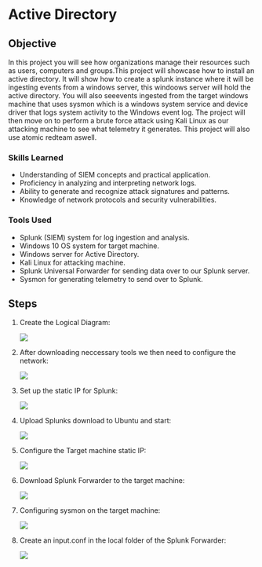# Active Directory

## Objective
In this project you will see how organizations manage their resources such as
users, computers and groups.This project will showcase how to install an active 
directory. It will show how to create a splunk instance where it will be 
ingesting events from a windows server, this windoows server will hold the active 
directory. You will also seeevents ingested from the target windows machine that
uses sysmon which is a windows system service and device driver that logs system 
activity to the Windows event log. The project will then move on to perform a
brute force attack using Kali Linux as our attacking machine to see what telemetry 
it generates. This project will also use atomic redteam aswell.



### Skills Learned

- Understanding of SIEM concepts and practical application.
- Proficiency in analyzing and interpreting network logs.
- Ability to generate and recognize attack signatures and patterns.
- Knowledge of network protocols and security vulnerabilities.


### Tools Used

- Splunk (SIEM) system for log ingestion and analysis.
- Windows 10 OS system for target machine.
- Windows server for Active Directory.
- Kali Linux for attacking machine.
- Splunk Universal Forwarder for sending data over to our Splunk server.
- Sysmon for generating telemetry to send over to Splunk.
  
## Steps
1. Create the Logical Diagram:

      <a href="https://github.com/FrancisDunne/Active_Directory/blob/main/Diagram.pdf" download>
       <img src="https://img.shields.io/badge/-Logical%20Diagram-0000FF?style=for-the-badge" />
      </a>


2. After downloading neccessary tools we then need to configure the network:

   <a href="https://github.com/FrancisDunne/Active_Directory/blob/main/Nat%20Network%20setup.png">
      <img src="https://img.shields.io/badge/-NAT%20Network%20Setup-0000FF?style=for-the-badge" />
    </a>


3. Set up the static IP for Splunk:

      <a href="https://github.com/FrancisDunne/Active_Directory/blob/main/Static%20IP%20for%20Splunk.png">
          <img src="https://img.shields.io/badge/-Static%20IP%20for%20Splunk%20Server-0000FF?style=for-the-badge" />
      </a>


4. Upload Splunks download to Ubuntu and start:

      <a href="https://github.com/FrancisDunne/Active_Directory/blob/main/Upload%20Splunk%20to%20Ubuntu%20server.png">
        <img src="https://img.shields.io/badge/-Upload%20Splunk%20to%20Ubuntu%20server-0000FF?style=for-the-badge" />
      </a>



5. Configure the Target machine static IP:

      <a href="https://github.com/FrancisDunne/Active_Directory/blob/main/Configure%20Target%20machines%20static%20IP.png">
          <img src="https://img.shields.io/badge/-Target%20Machine%20static%20IP-0000FF?style=for-the-badge" />
      </a>


6. Download Splunk Forwarder to the target machine:

      <a href="https://github.com/FrancisDunne/Active_Directory/blob/main/Download%20the%20splunk%20forwarder%20on%20target%20machine.png">
        <img src="https://img.shields.io/badge/-Downloaded%20Splunk%20Forwarder-0000FF?style=for-the-badge" />
      </a>


7. Configuring sysmon on the target machine:

      <a href="https://github.com/FrancisDunne/Active_Directory/blob/main/Sysmon%20Download.png">
        <img src="https://img.shields.io/badge/-Sysmon%20Download-0000FF?style=for-the-badge" />
      </a>


8. Create an input.conf in the local folder of the Splunk Forwarder:

      <a href="https://github.com/FrancisDunne/Active_Directory/blob/main/Edit%20the%20input%20file.png">
        <img src="https://img.shields.io/badge/-Edit%20the%20input%20file-0000FF?style=for-the-badge" />
      </a>








